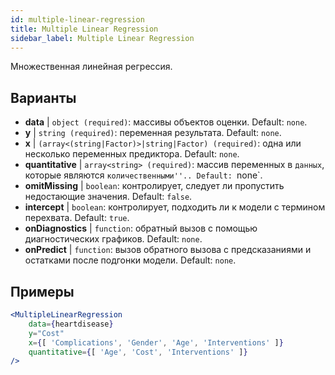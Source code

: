 ```yaml
---
id: multiple-linear-regression
title: Multiple Linear Regression
sidebar_label: Multiple Linear Regression
---
```


Множественная линейная регрессия.

## Варианты

* __data__ | `object (required)`: массивы объектов оценки. Default: `none`.
* __y__ | `string (required)`: переменная результата. Default: `none`.
* __x__ | `(array<(string|Factor)>|string|Factor) (required)`: одна или несколько переменных предиктора. Default: `none`.
* __quantitative__ | `array<string> (required)`: массив переменных в `данных`, которые являются `количественными''.. Default: `none`.
* __omitMissing__ | `boolean`: контролирует, следует ли пропустить недостающие значения. Default: `false`.
* __intercept__ | `boolean`: контролирует, подходить ли к модели с термином перехвата. Default: `true`.
* __onDiagnostics__ | `function`: обратный вызов с помощью диагностических графиков. Default: `none`.
* __onPredict__ | `function`: вызов обратного вызова с предсказаниями и остатками после подгонки модели. Default: `none`.


## Примеры

```jsx live
<MultipleLinearRegression 
    data={heartdisease} 
    y="Cost"
    x={[ 'Complications', 'Gender', 'Age', 'Interventions' ]}
    quantitative={[ 'Age', 'Cost', 'Interventions' ]}
/>
```

